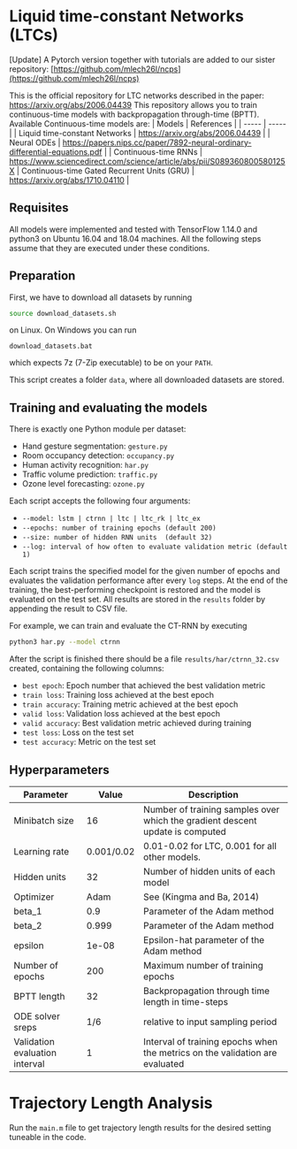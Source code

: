 # Liquid time-constant Networks (LTCs)

[Update] A Pytorch version together with tutorials are added to our sister repository: 
[https://github.com/mlech26l/ncps](https://github.com/mlech26l/ncps)

This is the official repository for LTC networks described in the paper: https://arxiv.org/abs/2006.04439
This repository allows you to train continuous-time models with backpropagation through-time (BPTT). Available Continuous-time models are: 
| Models | References |
| ----- | ----- |
| Liquid time-constant Networks | https://arxiv.org/abs/2006.04439 |
| Neural ODEs | https://papers.nips.cc/paper/7892-neural-ordinary-differential-equations.pdf |
| Continuous-time RNNs | https://www.sciencedirect.com/science/article/abs/pii/S089360800580125X |
Continuous-time Gated Recurrent Units (GRU) | https://arxiv.org/abs/1710.04110 |

## Requisites

All models were implemented and tested with TensorFlow 1.14.0 and python3 on Ubuntu 16.04 and 18.04 machines.
All the following steps assume that they are executed under these conditions.

## Preparation

First, we have to download all datasets by running 

```bash
source download_datasets.sh
```

on Linux. On Windows you can run

```
download_datasets.bat
```
which expects 7z (7-Zip executable) to be on your `PATH`.

This script creates a folder ```data```, where all downloaded datasets are stored.

## Training and evaluating the models 

There is exactly one Python module per dataset:
- Hand gesture segmentation: ```gesture.py```
- Room occupancy detection: ```occupancy.py```
- Human activity recognition: ```har.py```
- Traffic volume prediction: ```traffic.py```
- Ozone level forecasting: ```ozone.py```

Each script accepts the following four arguments:
- ```--model: lstm | ctrnn | ltc | ltc_rk | ltc_ex```
- ```--epochs: number of training epochs (default 200)```
- ```--size: number of hidden RNN units  (default 32)```
- ```--log: interval of how often to evaluate validation metric (default 1)```

Each script trains the specified model for the given number of epochs and evaluates the
validation performance after every ``log`` steps.
At the end of the training, the best-performing checkpoint is restored and the model is evaluated on the test set.
All results are stored in the ```results``` folder by appending the result to CSV file.

For example, we can train and evaluate the CT-RNN by executing
```bash
python3 har.py --model ctrnn
```
After the script is finished there should be a file ```results/har/ctrnn_32.csv``` created, containing the following columns:
- ```best epoch```: Epoch number that achieved the best validation metric
- ```train loss```: Training loss achieved at the best epoch
- ```train accuracy```: Training metric achieved at the best epoch
- ```valid loss```: Validation loss achieved at the best epoch
- ```valid accuracy```: Best validation metric achieved during training
- ```test loss```: Loss on the test set
- ```test accuracy```: Metric on the test set

## Hyperparameters

| Parameter | Value | Description | 
| ---- | ---- | ------ |
| Minibatch size | 16 | Number of training samples over which the gradient descent update is computed |
| Learning rate | 0.001/0.02 | 0.01-0.02 for LTC, 0.001 for all other models. |
| Hidden units | 32 | Number of hidden units of each model |
| Optimizer | Adam | See (Kingma and Ba, 2014) |
| beta_1 | 0.9 | Parameter of the Adam method |
| beta_2 | 0.999 | Parameter of the Adam method |
| epsilon | 1e-08 | Epsilon-hat parameter of the Adam method |
| Number of epochs | 200 | Maximum number of training epochs |
| BPTT length | 32 | Backpropagation through time length in time-steps | 
| ODE solver sreps | 1/6 | relative to input sampling period |
| Validation evaluation interval | 1 | Interval of training epochs when the metrics on the validation are evaluated  | 


# Trajectory Length Analysis

Run the ```main.m``` file to get trajectory length results for the desired setting tuneable in the code. 


